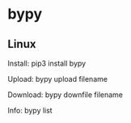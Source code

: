 # bypy

## Linux

Install: pip3 install bypy

Upload: bypy upload filename

Download: bypy downfile filename

Info: bypy list

